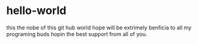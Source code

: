 # hello-world
this the nobe of this git hub world
hope will be extrimely benficia to all my programing buds
hopin the best support from all of you.
